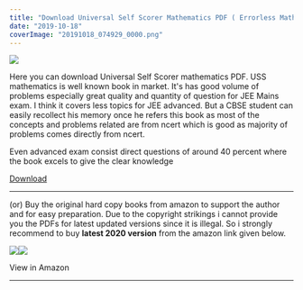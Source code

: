 ```yaml
---
title: "Download Universal Self Scorer Mathematics PDF ( Errorless Mathematics )"
date: "2019-10-18"
coverImage: "20191018_074929_0000.png"
---
```


![](/images/20191018_074929_0000-1024x576.png)

Here you can download Universal Self Scorer mathematics PDF. USS mathematics is well known book in market. It's has good volume of problems especially great quality and quantity of question for JEE Mains exam. I think it covers less topics for JEE advanced. But a CBSE student can easily recollect his memory once he refers this book as most of the concepts and problems related are from ncert which is good as majority of problems comes directly from ncert.

Even advanced exam consist direct questions of around 40 percent where the book excels to give the clear knowledge

[Download](https://drive.google.com/file/d/11ZkEOm9BukN9LVn8NXeQ2sNAjsmvVJRB/view?usp=drivesdk)

---

(or) Buy the original hard copy books from amazon to support the author and for easy preparation. Due to the copyright strikings i cannot provide you the PDFs for latest updated versions since it is illegal. So i strongly recommend to buy **latest 2020 version** from the amazon link given below.

[![](//ws-in.amazon-adsystem.com/widgets/q?_encoding=UTF8&ASIN=B07RYF161G&Format=_SL250_&ID=AsinImage&MarketPlace=IN&ServiceVersion=20070822&WS=1&tag=exammaterials-21&language=en_IN)](https://www.amazon.in/ERRORLESS-MATHEMATICS-JEE-Mains-Advanced/dp/B07RYF161G/ref=as_li_ss_il?keywords=uss+maths&qid=1580298231&sr=8-1&linkCode=li3&tag=exammaterials-21&linkId=846be273d7e71d2e89a2c9133d581556&language=en_IN)![](https://ir-in.amazon-adsystem.com/e/ir?t=exammaterials-21&language=en_IN&l=li3&o=31&a=B07RYF161G)

View in Amazon

---
